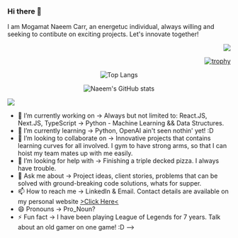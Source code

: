 ### Hi there 👋

I am Mogamat Naeem Carr, an energetuc individual, always willing and seeking to contibute on exciting projects. Let's innovate together!

<!-- Profile Viewer Counter -->
<div align="right">
  
![](https://komarev.com/ghpvc/?username=naeem2000&color=green&style=for-the-badge)
                          
</div>
<!-- Profile Viewer Counter End -->

<!-- Trophie Icons -->
<div align="right">

[![trophy](https://github-profile-trophy.vercel.app/?username=naeem2000&theme=nord&no-bg=true&no-frame=true)](https://github.com/naeem2000/github-profile-trophy)

</div>
<!-- Trophie Icons End -->

<!-- Stats -->
<div align="center">
  
![Top Langs](https://github-readme-stats.vercel.app/api/top-langs/?username=naeem2000&layout=compact)
  
![Naeem's GitHub stats](https://github-readme-stats.vercel.app/api?username=naeem2000&show_icons=true&theme=synthwave) 

</div>
<!-- Stats End -->

<div>

<img src="https://img.shields.io/badge/WhatsApp-25D366?style=for-the-badge&logo=whatsapp&logoColor=white" />
  
</div>

- 🔭 I’m currently working on -> Always but not limited to: React.JS, Next.JS, TypeScript -> Python - Machine Learning && Data Structures.
- 🌱 I’m currently learning -> Python, OpenAI ain't seen nothin' yet! :D
- 👯 I’m looking to collaborate on -> Innovative projects that contains learning curves for all involved. I gym to have strong arms, so that I can hoist my team mates up with me easily.
- 🤔 I’m looking for help with -> Finishing a triple decked pizza. I always have trouble.
- 💬 Ask me about -> Project ideas, client stories, problems that can be solved with ground-breaking code solutions, whats for supper.
- 📫 How to reach me -> LinkedIn & Email. Contact details are available on my personal website <a href="https://www.google.com" target="_blank">>Click Here<<a/>
- 😄 Pronouns -> Pro_Noun?
- ⚡ Fun fact -> I have been playing League of Legends for 7 years. Talk about an old gamer on one game! :D
-->
